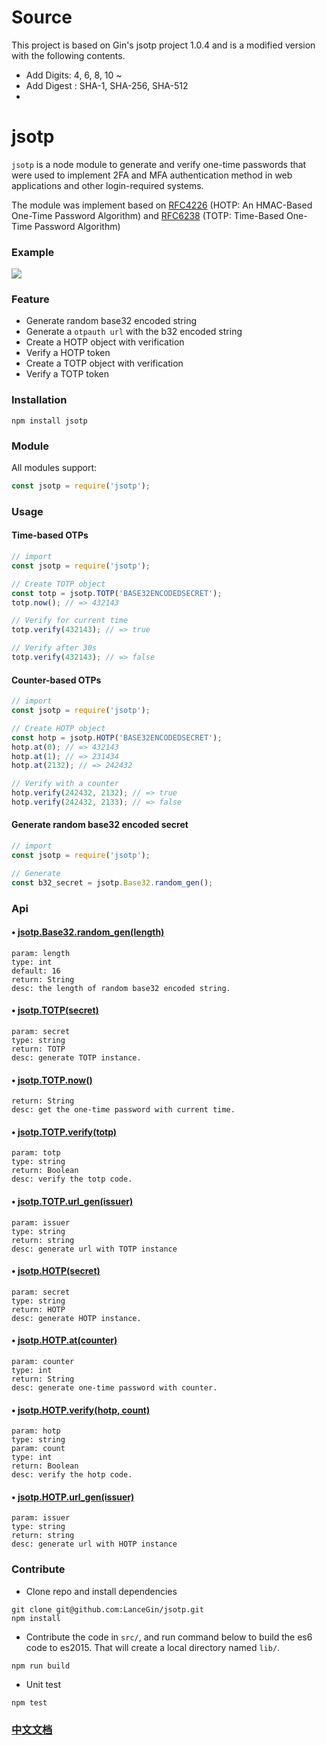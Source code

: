 # Source
This project is based on Gin's jsotp project 1.0.4 and is a modified version with the following contents.

- Add Digits: 4, 6, 8, 10 ~
- Add Digest : SHA-1, SHA-256, SHA-512
- 

# jsotp

`jsotp` is a node module to generate and verify one-time passwords that were used to implement 2FA and MFA authentication method in web applications and other login-required systems.

The module was implement based on [RFC4226](https://tools.ietf.org/html/rfc4226) (HOTP: An HMAC-Based One-Time Password Algorithm) and [RFC6238](https://tools.ietf.org/html/rfc6238) (TOTP: Time-Based One-Time Password Algorithm)

### Example

![](http://wx4.sinaimg.cn/large/89243dfbgy1fh3bz5e8bkj20rs0go460.jpg)

### Feature

* Generate random base32 encoded string
* Generate a `otpauth url` with the b32 encoded string
* Create a HOTP object with verification
* Verify a HOTP token
* Create a TOTP object with verification
* Verify a TOTP token

### Installation

```shell
npm install jsotp
```
	
### Module

All modules support:

```javascript
const jsotp = require('jsotp');
```
	
### Usage

#### Time-based OTPs

```javascript
// import
const jsotp = require('jsotp');

// Create TOTP object
const totp = jsotp.TOTP('BASE32ENCODEDSECRET');
totp.now(); // => 432143

// Verify for current time
totp.verify(432143); // => true

// Verify after 30s
totp.verify(432143); // => false
```

#### Counter-based OTPs

```javascript
// import
const jsotp = require('jsotp');

// Create HOTP object
const hotp = jsotp.HOTP('BASE32ENCODEDSECRET');
hotp.at(0); // => 432143
hotp.at(1); // => 231434
hotp.at(2132); // => 242432

// Verify with a counter
hotp.verify(242432, 2132); // => true
hotp.verify(242432, 2133); // => false
```

#### Generate random base32 encoded secret

```javascript
// import
const jsotp = require('jsotp');

// Generate
const b32_secret = jsotp.Base32.random_gen();
```

### Api

#### • [jsotp.Base32.random_gen(length)](https://github.com/LanceGin/jsotp/blob/master/src/base32.js#L32)

	param: length
	type: int
	default: 16
	return: String
	desc: the length of random base32 encoded string.

#### • [jsotp.TOTP(secret)](https://github.com/LanceGin/jsotp/blob/master/src/jsotp.js#L48)
	
	param: secret
	type: string
	return: TOTP
	desc: generate TOTP instance.
	
#### • [jsotp.TOTP.now()](https://github.com/LanceGin/jsotp/blob/master/src/totp.js#L38)
	
	return: String
	desc: get the one-time password with current time.

#### • [jsotp.TOTP.verify(totp)](https://github.com/LanceGin/jsotp/blob/master/src/totp.js#L70)

	param: totp
	type: string
	return: Boolean
	desc: verify the totp code.
	
#### • [jsotp.TOTP.url_gen(issuer)](https://github.com/LanceGin/jsotp/blob/master/src/totp.js#L94)

	param: issuer
	type: string
	return: string
	desc: generate url with TOTP instance

#### • [jsotp.HOTP(secret)](https://github.com/LanceGin/jsotp/blob/master/src/jsotp.js#L47)
	
	param: secret
	type: string
	return: HOTP
	desc: generate HOTP instance.
	
#### • [jsotp.HOTP.at(counter)](https://github.com/LanceGin/jsotp/blob/master/src/hotp.js#L24)

	param: counter
	type: int
	return: String
	desc: generate one-time password with counter.

#### • [jsotp.HOTP.verify(hotp, count)](https://github.com/LanceGin/jsotp/blob/master/src/hotp.js#L50)
	
	param: hotp
	type: string
	param: count
	type: int
	return: Boolean
	desc: verify the hotp code.

#### • [jsotp.HOTP.url_gen(issuer)](https://github.com/LanceGin/jsotp/blob/master/src/hotp.js#L69)

	param: issuer
	type: string
	return: string
	desc: generate url with HOTP instance

### Contribute

* Clone repo and install dependencies

```shell
git clone git@github.com:LanceGin/jsotp.git
npm install
```

* Contribute the code in `src/`, and run command below to build the es6 code to es2015. That will create a local directory named `lib/`.

```shell
npm run build
```

* Unit test

```shell
npm test
```

### [中文文档](docs/README_zh.md)

